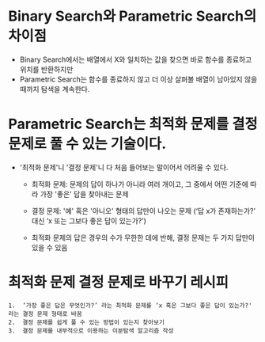 # Binary Search와 Parametric Search의 차이점

- Binary Search에서는 배열에서 X와 일치하는 값을 찾으면 바로 함수를 종료하고 위치를 반환하지만
- Parametric Search는 함수를 종료하지 않고 더 이상 살펴볼 배열이 남아있지 않을때까지 탐색을 계속한다.

# Parametric Search는 최적화 문제를 결정 문제로 풀 수 있는 기술이다.

- '최적화 문제'니 '결정 문제'니 다 처음 들어보는 말이어서 어려울 수 있다.

   * 최적화 문제: 문제의 답이 하나가 아니라 여러 개이고, 그 중에서 어떤 기준에 따라 가장 '좋은' 답을 찾아내는 문제

   * 결정 문제: '예' 혹은 '아니오' 형태의 답만이 나오는 문제 (‘답 x가 존재하는가?’ 대신 ‘x 또는 그보다 좋은 답이 있는가?’)

   * 최적화 문제의 답은 경우의 수가 무한한 데에 반해, 결정 문제는 두 가지 답만이 있을 수 있음

 

# 최적화 문제 결정 문제로 바꾸기 레시피
    1.  ‘가장 좋은 답은 무엇인가?’ 라는 최적화 문제를 ‘x 혹은 그보다 좋은 답이 있는가?' 라는 결정 문제 형태로 바꿈
    2.  결정 문제를 쉽게 풀 수 있는 방법이 있는지 찾아보기
    3.  결정 문제를 내부적으로 이용하는 이분탐색 알고리즘 작성 
